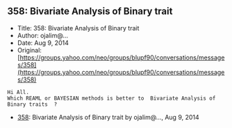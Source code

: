 ## 358: Bivariate Analysis of Binary trait

- Title: 358: Bivariate Analysis of Binary trait
- Author: ojalim@...
- Date: Aug 9, 2014
- Original: [https://groups.yahoo.com/neo/groups/blupf90/conversations/messages/358](https://groups.yahoo.com/neo/groups/blupf90/conversations/messages/358)

```
Hi All.
Which REAML or BAYESIAN methods is better to  Bivariate Analysis of Binary traits  ?
```

- [358](0358.md): Bivariate Analysis of Binary trait by ojalim@..., Aug 9, 2014
